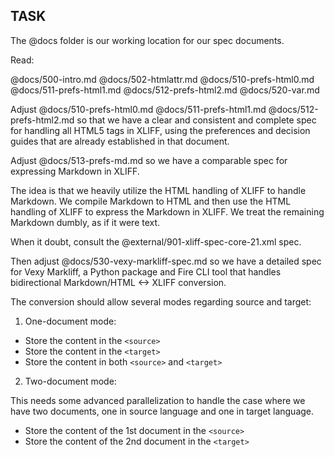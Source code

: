 
## TASK

The @docs folder is our working location for our spec documents. 

Read: 

@docs/500-intro.md
@docs/502-htmlattr.md
@docs/510-prefs-html0.md
@docs/511-prefs-html1.md
@docs/512-prefs-html2.md
@docs/520-var.md

Adjust @docs/510-prefs-html0.md @docs/511-prefs-html1.md @docs/512-prefs-html2.md so that we have a clear and consistent and complete spec for handling all HTML5 tags in XLIFF, using the preferences and decision guides that are already established in that document. 

Adjust @docs/513-prefs-md.md so we have a comparable spec for expressing Markdown in XLIFF. 

The idea is that we heavily utilize the HTML handling of XLIFF to handle Markdown. We compile Markdown to HTML and then use the HTML handling of XLIFF to express the Markdown in XLIFF. We treat the remaining Markdown dumbly, as if it were text. 

When it doubt, consult the @external/901-xliff-spec-core-21.xml spec. 

Then adjust @docs/530-vexy-markliff-spec.md so we have a detailed spec for Vexy Markliff, a Python package and Fire CLI tool that handles bidirectional Markdown/HTML <-> XLIFF conversion.

The conversion should allow several modes regarding source and target: 

1. One-document mode: 

- Store the content in the `<source>`
- Store the content in the `<target>`
- Store the content in both `<source>` and `<target>`

2. Two-document mode: 

This needs some advanced parallelization to handle the case where we have two documents, one in source language and one in target language. 

- Store the content of the 1st document in the `<source>`
- Store the content of the 2nd document in the `<target>`
